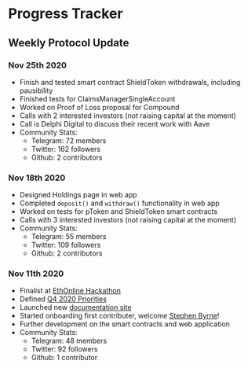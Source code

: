# Progress Tracker

## Weekly Protocol Update

### Nov 25th 2020
* Finish and tested smart contract ShieldToken withdrawals, including pausibility
* Finished tests for ClaimsManagerSingleAccount
* Worked on Proof of Loss proposal for Compound
* Calls with 2 interested investors (not raising capital at the moment)
* Call is Delphi Digital to discuss their recent work with Aave
* Community Stats:
  * Telegram: 72 members
  * Twitter: 162 followers
  * Github: 2 contributors

### Nov 18th 2020
* Designed Holdings page in web app
* Completed `deposit()` and `withdraw()` functionality in web app
* Worked on tests for pToken and ShieldToken smart contracts
* Calls with 3 interested investors (not raising capital at the moment)
* Community Stats:
  * Telegram: 55 members
  * Twitter: 109 followers
  * Github: 2 contributors

### Nov 11th 2020
* Finalist at [EthOnline Hackathon](https://hack.ethglobal.co/showcase/protekt-protocol-recH3ArMNQFeMFCJf)
* Defined [Q4 2020 Priorities](/priorities.md)
* Launched new [documentation site](https://corbinpage.github.io/protekt-protocol-docs)
* Started onboarding first contributer, welcome [Stephen Byrne](https://twitter.com/stephenbyrnedub)!
* Further development on the smart contracts and web application
* Community Stats:
  * Telegram: 48 members
  * Twitter: 92 followers
  * Github: 1 contributor

